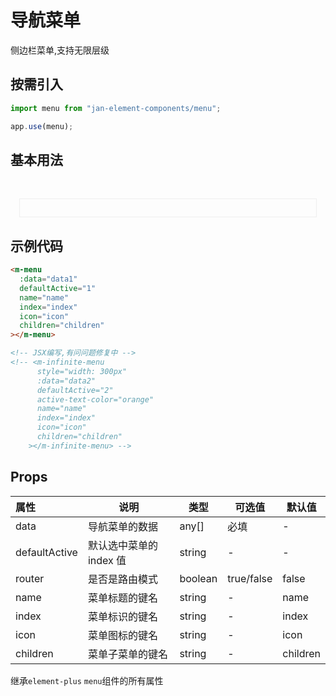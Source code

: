 # 导航菜单

侧边栏菜单,支持无限层级

## 按需引入

```js
import menu from "jan-element-components/menu";

app.use(menu);
```

## 基本用法

<br>
 <div style="padding:1em;margin:1em;border:1px solid #eee">
    <m-menu :data="data1" defaultActive="1" name="name" index="index" icon="icon" children="children"></m-menu>
 </div>

<script lang="ts" setup>
const data1 = [
  {
    name: "导航1",
    index: "1",
    icon: "Document",
  },
  {
    name: "导航2",
    index: "2",
    icon: "Document",
  },
  {
    name: "导航3",
    index: "3",
    icon: "Document",
    children: [
      {
        name: "导航3-1",
        index: "3-1",
        icon: "Document",
      },
    ],
  },
];

const data2 = [
  {
    name: "导航1",
    index: "1",
    icon: "Document",
  },
  {
    name: "导航2",
    index: "2",
    icon: "Document",
  },
  {
    name: "导航3",
    index: "3",
    icon: "Document",
    children: [
      {
        name: "导航3-1",
        index: "3-1",
        icon: "Document",
        children: [
          {
            name: "导航3-1-1",
            index: "3-1-1",
            icon: "Document",
            children: [
              {
                name: "导航3-1-1-1",
                index: "3-1-1-1",
                icon: "Document",
                children: [
                  {
                    name: "导航3-1-1-1-1",
                    index: "3-1-1-1-1",
                    icon: "Document",
                  },
                ],
              },
            ],
          },
        ],
      },
    ],
  },
];
</script>

## 示例代码

```html
<m-menu
  :data="data1"
  defaultActive="1"
  name="name"
  index="index"
  icon="icon"
  children="children"
></m-menu>
```

```html
<!-- JSX编写,有问问题修复中 -->
<!-- <m-infinite-menu
      style="width: 300px"
      :data="data2"
      defaultActive="2"
      active-text-color="orange"
      name="name"
      index="index"
      icon="icon"
      children="children"
    ></m-infinite-menu> -->
```

## Props

| 属性          | 说明                    | 类型    | 可选值     | 默认值   |
| :------------ | ----------------------- | ------- | ---------- | -------- |
| data          | 导航菜单的数据          | any[]   | 必填       | -        |
| defaultActive | 默认选中菜单的 index 值 | string  | -          | -        |
| router        | 是否是路由模式          | boolean | true/false | false    |
| name          | 菜单标题的键名          | string  | -          | name     |
| index         | 菜单标识的键名          | string  | -          | index    |
| icon          | 菜单图标的键名          | string  | -          | icon     |
| children      | 菜单子菜单的键名        | string  | -          | children |

继承`element-plus` `menu`组件的所有属性
